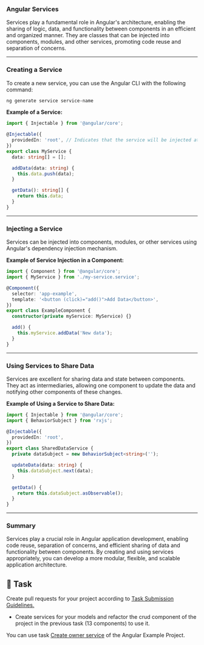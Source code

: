 ### **Angular Services**

Services play a fundamental role in Angular's architecture, enabling the sharing of logic, data, and functionality between components in an efficient and organized manner. They are classes that can be injected into components, modules, and other services, promoting code reuse and separation of concerns.

---

### **Creating a Service**

To create a new service, you can use the Angular CLI with the following command:

```bash
ng generate service service-name
```

**Example of a Service:**

```typescript
import { Injectable } from '@angular/core';

@Injectable({
  providedIn: 'root', // Indicates that the service will be injected at the root level (singleton).
})
export class MyService {
  data: string[] = [];

  addData(data: string) {
    this.data.push(data);
  }

  getData(): string[] {
    return this.data;
  }
}
```

---

### **Injecting a Service**

Services can be injected into components, modules, or other services using Angular's dependency injection mechanism.

**Example of Service Injection in a Component:**

```typescript
import { Component } from '@angular/core';
import { MyService } from './my-service.service';

@Component({
  selector: 'app-example',
  template: '<button (click)="add()">Add Data</button>',
})
export class ExampleComponent {
  constructor(private myService: MyService) {}

  add() {
    this.myService.addData('New data');
  }
}
```

---

### **Using Services to Share Data**

Services are excellent for sharing data and state between components. They act as intermediaries, allowing one component to update the data and notifying other components of these changes.

**Example of Using a Service to Share Data:**

```typescript
import { Injectable } from '@angular/core';
import { BehaviorSubject } from 'rxjs';

@Injectable({
  providedIn: 'root',
})
export class SharedDataService {
  private dataSubject = new BehaviorSubject<string>('');

  updateData(data: string) {
    this.dataSubject.next(data);
  }

  getData() {
    return this.dataSubject.asObservable();
  }
}
```

---

### **Summary**

Services play a crucial role in Angular application development, enabling code reuse, separation of concerns, and efficient sharing of data and functionality between components. By creating and using services appropriately, you can develop a more modular, flexible, and scalable application architecture.

## 👷 Task

Create pull requests for your project according to [Task Submission Guidelines.](../assessment.md#task-submission)

- Create services for your models and refactor the crud component of the project in the previous task (13 components) to use it.

You can use task [Create owner service](https://github.com/persapiens-classes/ifrn-ria-angular-example/issues/12) of the Angular Example Project.
